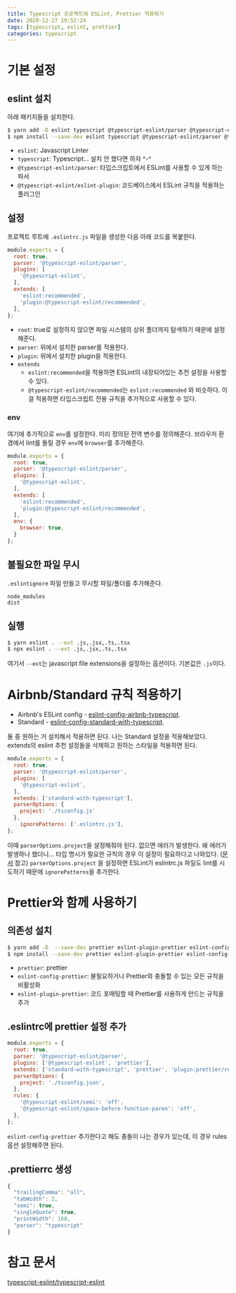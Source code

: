```yaml
---
title: Typescript 프로젝트에 ESLint, Prettier 적용하기
date: 2020-12-27 19:52:24
tags: [typescript, eslint, prettier]
categories: typescript
---
```

# 기본 설정

## eslint 설치

아래 패키지들을 설치한다.

```bash
$ yarn add -D eslint typescript @typescript-eslint/parser @typescript-eslint/eslint-plugin
$ npm install --save-dev eslint typescript @typescript-eslint/parser @typescript-eslint/eslint-plugin
```

- `eslint`: Javascript Linter
- `typescript`: Typescript... 설치 안 했다면 하자 ^-^
- `@typescript-eslint/parser`: 타입스크립트에서 ESLint를 사용할 수 있게 하는 파서
- `@typescript-eslint/eslint-plugin`: 코드베이스에서 ESLint 규칙을 적용하는 플러그인

## 설정

프로젝트 루트에 `.eslintrc.js` 파일을 생성한 다음 아래 코드를 복붙한다.

```javascript
module.exports = {
  root: true,
  parser: '@typescript-eslint/parser',
  plugins: [
    '@typescript-eslint',
  ],
  extends: [
    'eslint:recommended',
    'plugin:@typescript-eslint/recommended',
  ],
};
```

- `root`: true로 설정하지 않으면 파일 시스템의 상위 폴더까지 탐색하기 때문에 설정해준다.
- `parser`: 위에서 설치한 parser를 적용한다.
- `plugin`: 위에서 설치한 plugin을 적용한다.
- `extends`
    - `eslint:recommended`을 적용하면 ESLint의 내장되어있는 추천 설정을 사용할 수 있다.
    - `@typescript-eslint/recommended`는 `eslint:recommended` 와 비슷하다. 이걸 적용하면 타입스크립트 전용 규칙을 추가적으로 사용할 수 있다.

### env

여기에 추가적으로 `env`를 설정한다. 미리 정의된 전역 변수를 정의해준다.
브라우저 환경에서 lint를 돌릴 경우 `env`에 `browser`를 추가해준다.

```javascript
module.exports = {
  root: true,
  parser: '@typescript-eslint/parser',
  plugins: [
    '@typescript-eslint',
  ],
  extends: [
    'eslint:recommended',
    'plugin:@typescript-eslint/recommended',
  ],
  env: {
    browser: true,
  }
};
```

## 불필요한 파일 무시

`.eslintignore` 파일 만들고 무시할 파일/폴더를 추가해준다.

```
node_modules
dist
```

## 실행

```bash
$ yarn eslint . --ext .js,.jsx,.ts,.tsx
$ npx eslint . --ext .js,.jsx,.ts,.tsx
```

여기서 `--ext`는 javascript file extensions을 설정하는 옵션이다. 기본값은 `.js`이다.

# Airbnb/Standard 규칙 적용하기

- Airbnb's ESLint config - [eslint-config-airbnb-typescript](https://www.npmjs.com/package/eslint-config-airbnb-typescript).
- Standard - [eslint-config-standard-with-typescript](https://www.npmjs.com/package/eslint-config-standard-with-typescript).

둘 중 원하는 거 설치해서 적용하면 된다. 나는 Standard 설정을 적용해보았다.
extends의 eslint 추천 설정들을 삭제하고 원하는 스타일을 적용하면 된다.

```javascript
module.exports = {
  root: true,
  parser: '@typescript-eslint/parser',
  plugins: [
    '@typescript-eslint',
  ],
  extends: ['standard-with-typescript'],
  parserOptions: {
    project: './tsconfig.js'
  },
	ignorePatterns: ['.eslintrc.js'],
};
```

이때 `parserOptions.project`을 설정해줘야 된다. 없으면 에러가 발생한다.
왜 에러가 발생하나 했더니... 타입 명시가 필요한 규칙의 경우 이 설정이 필요하다고 나와있다. ([문서](https://github.com/typescript-eslint/typescript-eslint/blob/master/packages/parser/README.md#parseroptionsproject) 참고)
`parserOptions.project` 을 설정하면 ESLint가 eslintrc.js 파일도 lint를 시도하기 때문에 `ignorePatterns`을 추가한다.

# Prettier와 함께 사용하기

## 의존성 설치

```bash
$ yarn add -D  --save-dev prettier eslint-plugin-prettier eslint-config-prettier
$ npm install --save-dev prettier eslint-plugin-prettier eslint-config-prettier
```

- `prettier`: prettier
- `eslint-config-prettier`: 불필요하거나 Prettier와 충돌할 수 있는 모든 규칙을 비활성화
- `eslint-plugin-prettier`: 코드 포매팅할 때 Prettier를 사용하게 만드는 규칙을 추가

## .eslintrc에 prettier 설정 추가

```javascript
module.exports = {
  root: true,
  parser: '@typescript-eslint/parser',
  plugins: ['@typescript-eslint', 'prettier'],
  extends: ['standard-with-typescript', 'prettier', 'plugin:prettier/recommended'],
  parserOptions: {
    project: './tsconfig.json',
  },
  rules: {
    '@typescript-eslint/semi': 'off',
    '@typescript-eslint/space-before-function-paren': 'off',
  },
};
```

`eslint-config-prettier` 추가한다고 해도 충돌이 나는 경우가 있는데, 이 경우 rules 옵션 설정해주면 된다.

## .prettierrc 생성

```javascript
{
  "trailingComma": "all",
  "tabWidth": 2,
  "semi": true,
  "singleQuote": true,
  "printWidth": 160,
  "parser": "typescript"
}
```

# 참고 문서

[typescript-eslint/typescript-eslint](https://github.com/typescript-eslint/typescript-eslint/blob/master/docs/getting-started/linting/README.md#configuration)